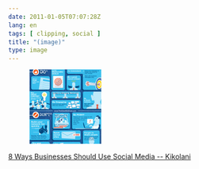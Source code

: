 ```yaml
---
date: 2011-01-05T07:07:28Z
lang: en
tags: [ clipping, social ]
title: "(image)"
type: image
---
```


<figure>
<a
href="https://hugo.ferreira.cc/8-ways-businesses-should-use-social-media/attachment/1144/"
rel="attachment"><img
src="tumblr_lek7v9akoG1qz82meo1_500-150x150.jpg"
width="150" height="150" /></a></figure>

[8 Ways Businesses Should Use Social Media --
Kikolani](http://kikolani.com/8-ways-businesses-social-media.html)

